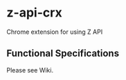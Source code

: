 z-api-crx
=========

Chrome extension for using Z API

## Functional Specifications

Please see Wiki.

